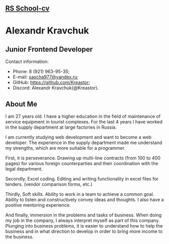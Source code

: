 ## **[RS School-cv](https://rs.school/js/)** 
# **Alexandr Kravchuk**
## **Junior Frontend Developer**
Contact information:  

   * Phone: 8 (921) 963-95-35;
   * E-mail: sascha977@yandex.ru;
   * GitHub: <https://github.com/Kreastor>;
   * Discord: Alexandr Kravchuk(@Kreastor).

## **About Me**

  I am 27 years old. I have a higher education in the field of maintenance of service equipment in tourist complexes.
  For the last 4 years I have worked in the supply department at large factories in Russia.

  I am currently studying web development and want to become a web developer. The experience in the supply department made me understand my strengths, which are more suitable for a programmer.

  First, it is perseverance. Drawing up multi-line contracts (from 100 to 400 pages) for various foreign counterparties and their coordination with the legal department.

  Secondly, Excel coding. Editing and writing functionality in excel files for tenders. (vendor comparison forms, etc.) 
  
  Thirdly, Soft skills. Ability to work in a team to achieve a common goal. Ability to listen and constructively convey ideas and thoughts. I also have a positive mentoring experience.
  
  And finally, immersion in the problems and tasks of business. When doing my job in the company, I always interpret myself as part of this company. Plunging into business problems, it is easier to understand how to help the business and in what direction to develop in order to bring more income to the business.
